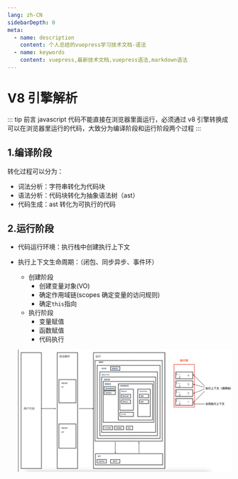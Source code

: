 ```yaml
---
lang: zh-CN
sidebarDepth: 0
meta:
  - name: description
    content: 个人总结的vuepress学习技术文档-语法
  - name: keywords
    content: vuepress,最新技术文档,vuepress语法,markdown语法
---
```


# V8 引擎解析

::: tip 前言
javascript 代码不能直接在浏览器里面运行，必须通过 v8 引擎转换成可以在浏览器里运行的代码，大致分为编译阶段和运行阶段两个过程
:::

## 1.编译阶段

转化过程可以分为：

- 词法分析：字符串转化为代码块
- 语法分析：代码块转化为抽象语法树（ast）
- 代码生成：ast 转化为可执行的代码

## 2.运行阶段

- 代码运行环境：执行栈中创建执行上下文
- 执行上下文生命周期：（闭包、同步异步、事件环）

  - 创建阶段
    - 创建变量对象(VO)
    - 确定作用域链(scopes 确定变量的访问规则)
    - 确定`this`指向
  - 执行阶段
    - 变量赋值
    - 函数赋值
    - 代码执行

  ![](./1.png)
